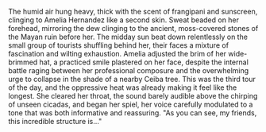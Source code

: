 The humid air hung heavy, thick with the scent of frangipani and sunscreen, clinging to Amelia Hernandez like a second skin.  Sweat beaded on her forehead, mirroring the dew clinging to the ancient, moss-covered stones of the Mayan ruin before her.  The midday sun beat down relentlessly on the small group of tourists shuffling behind her, their faces a mixture of fascination and wilting exhaustion.  Amelia adjusted the brim of her wide-brimmed hat, a practiced smile plastered on her face, despite the internal battle raging between her professional composure and the overwhelming urge to collapse in the shade of a nearby Ceiba tree.  This was the third tour of the day, and the oppressive heat was already making it feel like the longest.  She cleared her throat, the sound barely audible above the chirping of unseen cicadas, and began her spiel, her voice carefully modulated to a tone that was both informative and reassuring.  "As you can see, my friends, this incredible structure is…"

